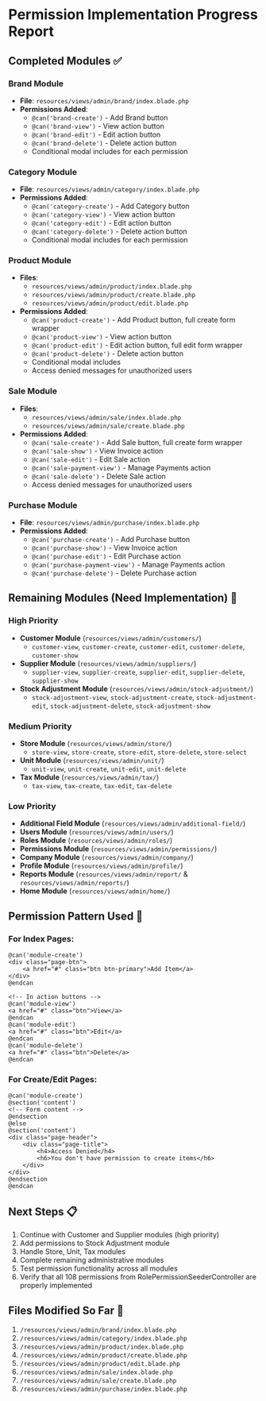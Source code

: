 # Permission Implementation Progress Report

## Completed Modules ✅

### Brand Module
- **File**: `resources/views/admin/brand/index.blade.php`
- **Permissions Added**:
  - `@can('brand-create')` - Add Brand button
  - `@can('brand-view')` - View action button
  - `@can('brand-edit')` - Edit action button  
  - `@can('brand-delete')` - Delete action button
  - Conditional modal includes for each permission

### Category Module
- **File**: `resources/views/admin/category/index.blade.php`
- **Permissions Added**:
  - `@can('category-create')` - Add Category button
  - `@can('category-view')` - View action button
  - `@can('category-edit')` - Edit action button
  - `@can('category-delete')` - Delete action button
  - Conditional modal includes for each permission

### Product Module
- **Files**: 
  - `resources/views/admin/product/index.blade.php`
  - `resources/views/admin/product/create.blade.php`
  - `resources/views/admin/product/edit.blade.php`
- **Permissions Added**:
  - `@can('product-create')` - Add Product button, full create form wrapper
  - `@can('product-view')` - View action button
  - `@can('product-edit')` - Edit action button, full edit form wrapper
  - `@can('product-delete')` - Delete action button
  - Conditional modal includes
  - Access denied messages for unauthorized users

### Sale Module
- **Files**:
  - `resources/views/admin/sale/index.blade.php`
  - `resources/views/admin/sale/create.blade.php`
- **Permissions Added**:
  - `@can('sale-create')` - Add Sale button, full create form wrapper
  - `@can('sale-show')` - View Invoice action
  - `@can('sale-edit')` - Edit Sale action
  - `@can('sale-payment-view')` - Manage Payments action
  - `@can('sale-delete')` - Delete Sale action
  - Access denied messages for unauthorized users

### Purchase Module
- **File**: `resources/views/admin/purchase/index.blade.php`
- **Permissions Added**:
  - `@can('purchase-create')` - Add Purchase button
  - `@can('purchase-show')` - View Invoice action
  - `@can('purchase-edit')` - Edit Purchase action
  - `@can('purchase-payment-view')` - Manage Payments action
  - `@can('purchase-delete')` - Delete Purchase action

## Remaining Modules (Need Implementation) 🚧

### High Priority
- **Customer Module** (`resources/views/admin/customers/`)
  - `customer-view`, `customer-create`, `customer-edit`, `customer-delete`, `customer-show`
- **Supplier Module** (`resources/views/admin/suppliers/`)
  - `supplier-view`, `supplier-create`, `supplier-edit`, `supplier-delete`, `supplier-show`
- **Stock Adjustment Module** (`resources/views/admin/stock-adjustment/`)
  - `stock-adjustment-view`, `stock-adjustment-create`, `stock-adjustment-edit`, `stock-adjustment-delete`, `stock-adjustment-show`

### Medium Priority
- **Store Module** (`resources/views/admin/store/`)
  - `store-view`, `store-create`, `store-edit`, `store-delete`, `store-select`
- **Unit Module** (`resources/views/admin/unit/`)
  - `unit-view`, `unit-create`, `unit-edit`, `unit-delete`
- **Tax Module** (`resources/views/admin/tax/`)
  - `tax-view`, `tax-create`, `tax-edit`, `tax-delete`

### Low Priority
- **Additional Field Module** (`resources/views/admin/additional-field/`)
- **Users Module** (`resources/views/admin/users/`)
- **Roles Module** (`resources/views/admin/roles/`)
- **Permissions Module** (`resources/views/admin/permissions/`)
- **Company Module** (`resources/views/admin/company/`)
- **Profile Module** (`resources/views/admin/profile/`)
- **Reports Module** (`resources/views/admin/report/` & `resources/views/admin/reports/`)
- **Home Module** (`resources/views/admin/home/`)

## Permission Pattern Used 🔧

### For Index Pages:
```blade
@can('module-create')
<div class="page-btn">
    <a href="#" class="btn btn-primary">Add Item</a>
</div>
@endcan

<!-- In action buttons -->
@can('module-view')
<a href="#" class="btn">View</a>
@endcan
@can('module-edit')
<a href="#" class="btn">Edit</a>
@endcan
@can('module-delete')
<a href="#" class="btn">Delete</a>
@endcan
```

### For Create/Edit Pages:
```blade
@can('module-create')
@section('content')
<!-- Form content -->
@endsection
@else
@section('content')
<div class="page-header">
    <div class="page-title">
        <h4>Access Denied</h4>
        <h6>You don't have permission to create items</h6>
    </div>
</div>
@endsection
@endcan
```

## Next Steps 📋

1. Continue with Customer and Supplier modules (high priority)
2. Add permissions to Stock Adjustment module
3. Handle Store, Unit, Tax modules
4. Complete remaining administrative modules
5. Test permission functionality across all modules
6. Verify that all 108 permissions from RolePermissionSeederController are properly implemented

## Files Modified So Far 📁

1. `/resources/views/admin/brand/index.blade.php`
2. `/resources/views/admin/category/index.blade.php`
3. `/resources/views/admin/product/index.blade.php`
4. `/resources/views/admin/product/create.blade.php`
5. `/resources/views/admin/product/edit.blade.php`
6. `/resources/views/admin/sale/index.blade.php`
7. `/resources/views/admin/sale/create.blade.php`
8. `/resources/views/admin/purchase/index.blade.php`
